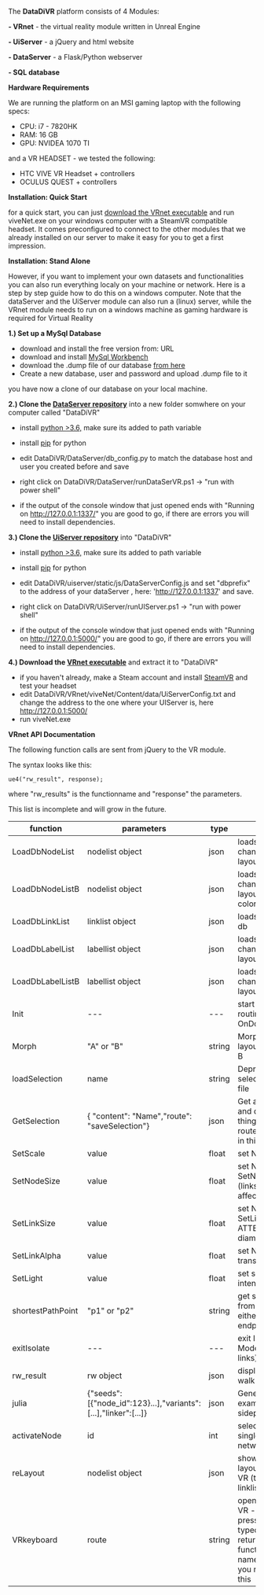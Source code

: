 The **DataDiVR** platform consists of 4 Modules:


**- VRnet** - the virtual reality module written in Unreal Engine

**- UiServer** - a jQuery and html website 

**- DataServer** - a Flask/Python webserver 

**- SQL database**


**Hardware Requirements**

 We are running the platform on an MSI gaming laptop with the following specs:
 - CPU: i7 - 7820HK
 - RAM: 16 GB
 - GPU: NVIDEA 1070 TI

 and a VR HEADSET - we tested the following:
 - HTC VIVE VR Headset + controllers
 - OCULUS QUEST + controllers

**Installation: Quick Start**

for a quick start, you can just [download the VRnet executable](url) and run viveNet.exe on your windows computer with a SteamVR compatible headset.
It comes preconfigured to connect to the other modules that we already installed on our server to make it easy for you to get a first impression.

**Installation: Stand Alone**

However, if you want to implement your own datasets and functionalities you can also run everything localy on your machine or network.
Here is a step by step guide how to do this on a windows computer. Note that the dataServer and the UiServer module can also run a (linux) server,
while the VRnet module needs to run on a windows machine as gaming hardware is required for Virtual Reality

**1.) Set up a MySql Database**

- download and install the free version from: URL
- download and install [MySql Workbench](https://dev.mysql.com/downloads/workbench/)
- download the .dump file of our database [from here](url)
- Create a new database, user and password and upload .dump file to it

you have now a clone of our database on your local machine.

**2.) Clone the [DataServer repository](url)** into a new folder somwhere on your computer called "DataDiVR"

- install [python >3.6,](https://www.python.org/downloads/) make sure its added to path variable
- install [pip](https://pypi.org/project/pip/) for python

- edit DataDiVR/DataServer/db_config.py to match the database host and user you created before and save

- right click on DataDiVR/DataServer/runDataSerVR.ps1 -> "run with power shell"
- if the output of the console window that just opened ends with "Running on http://127.0.0.1:1337/"
you are good to go, if there are errors you will need to install dependencies.

**3.) Clone the [UiServer repository](url)** into "DataDiVR"

- install [python >3.6,](https://www.python.org/downloads/) make sure its added to path variable
- install [pip](https://pypi.org/project/pip/) for python
- edit DataDiVR/uiserver/static/js/DataServerConfig.js and set "dbprefix" to the address of your dataServer , here: 'http://127.0.0.1:1337' and save.

- right click on DataDiVR/UiServer/runUIServer.ps1 -> "run with power shell"
- if the output of the console window that just opened ends with "Running on http://127.0.0.1:5000/"
you are good to go, if there are errors you will need to install dependencies.
    
**4.) Download the [VRnet executable](url)** and extract it to "DataDiVR"
- if you haven't already, make a Steam account and install [SteamVR](https://store.steampowered.com/app/250820/SteamVR/) and test your headset
- edit DataDiVR/VRnet/viveNet/Content/data/UiServerConfig.txt and change the address to the one where your UIServer is, here http://127.0.0.1:5000/ 
- run viveNet.exe


**VRnet API Documentation**

The following function calls are sent from jQuery to the VR module.

The syntax looks like this:

`ue4("rw_result", response);`

where "rw_results" is the functionname and "response" the parameters.

This list is incomplete and will grow in the future.

| function | parameters | type | discription |
| ------ | ------ |  ------ |  ------ | 
| LoadDbNodeList | nodelist object | json  | loads a nodelist into channel A of the layout | 
| LoadDbNodeListB |nodelist object | json  | loads a nodelist into channel B of the layout (only xyz, no colors) | 
| LoadDbLinkList | linklist object | json  | loads a linklist from db | 
| LoadDbLabelList |  labellist object | json  | loads a labellist for channel A of the layout | 
| LoadDbLabelListB | labellist object | json  | loads a labellist for channel B of the layout |
| Init | --- | --- | start initialization routine, OnDocumentReady()  |
| Morph | "A" or "B" | string | Morph between layout channel A and B |
| loadSelection | name | string | Depreached Load selection from csv file |
| GetSelection |  { "content": "Name","route": "saveSelection"} | json  | Get active selection and do different things depending on route (save it on db in this case) | 
| SetScale | value | float | set Network Scale  | 
| SetNodeSize | value | float | set Network SetNodeSize (linksize is also affected by this)  |
| SetLinkSize | value | float | set Network SetLinkSize ATTENTION: big diameters cause lag  |
| SetLinkAlpha | value | float | set Network Link transperancy  |
| SetLight | value | float | set scene light intensity |
| shortestPathPoint | "p1" or "p2" |  string | get selected node ID from VR and define it either as start or endpoint | 
| exitIsolate | --- |  --- | exit Isolate Selection Mode (show all links) | 
| rw_result | rw object | json  | display the random walk results in VR | 
| julia | {"seeds":[{"node_id":123}...],"variants":[...],"linker":[...]} | json  | Gene Priorization example on sidepanel |
| activateNode | id | int | select and highlight single node in network | 
| reLayout | nodelist object | json   | show newly created layout of subset in VR (this resorts the linklist) |
| VRkeyboard | route |  string | opens a keyboard in VR - after user presses ENTER, typed string is returned to a .js function by the same name as route - so you need to create this | 
 